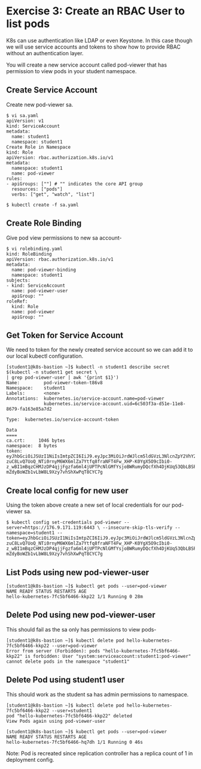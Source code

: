 # Exercise 3: Create an RBAC User to list pods
K8s can use authentication like LDAP or even Keystone. In this case though we will use service accounts and tokens to show how to provide RBAC without an authentication layer.

You will create a new service account called pod-viewer that has permission to view pods in your student namespace.

## Create Service Account
Create new pod-viewer sa.

```
$ vi sa.yaml
apiVersion: v1
kind: ServiceAccount
metadata:
  name: student1
  namespace: student1
Create Role in Namespace
kind: Role
apiVersion: rbac.authorization.k8s.io/v1
metadata:
  namespace: student1
  name: pod-viewer
rules:
- apiGroups: [""] # "" indicates the core API group
  resources: ["pods"]
  verbs: ["get", "watch", "list"]
```
 ```
$ kubectl create -f sa.yaml
```

## Create Role Binding
Give pod view permissions to new sa account-

```
$ vi rolebinding.yaml
kind: RoleBinding
apiVersion: rbac.authorization.k8s.io/v1
metadata:
  name: pod-viewer-binding
  namespace: student1
subjects:
- kind: ServiceAccount
  name: pod-viewer-user
  apiGroup: ""
roleRef:
  kind: Role
  name: pod-viewer
  apiGroup: ""
```

## Get Token for Service Account
We need to token for the newly created service account so we can add it to our local kubectl configuration.

```
[student1@k8s-bastion ~]$ kubectl -n student1 describe secret $(kubectl -n student1 get secret \
| grep pod-viewer-user | awk '{print $1}')
Name:         pod-viewer-token-t86v8
Namespace:    student1
Labels:       <none>
Annotations:  kubernetes.io/service-account.name=pod-viewer
              kubernetes.io/service-account.uid=6c503f3a-d51e-11e8-8679-fa163e85a7d2

Type:  kubernetes.io/service-account-token

Data
====
ca.crt:     1046 bytes
namespace:  8 bytes
token:      eyJhbGciOiJSUzI1NiIsImtpZCI6IiJ9.eyJpc3MiOiJrdWJlcm5ldGVzL3NlcnZpY2VhY2NvdW50Iiwia3ViZXJuZXRlcy5pby9zZXJ2aWNlYWNjb3VudC9uYW1lc3BhY2UiOiJzdHVkZW50MSIsImt1YmVybmV0ZXMuaW8vc2VydmljZWFjY291bnQvc2VjcmV0Lm5hbWUiOiJwb2Qtdmlld2VyLXRva2VuLXQ4NnY4Iiwia3ViZXJuZXRlcy5pby9zZXJ2aWNlYWNjb3VudC9zZXJ2aWNlLWFjY291bnQubmFtZSI6InBvZC12aWV3ZXIiLCJrdWJlcm5ldGVzLmlvL3NlcnZpY2VhY2NvdW50L3NlcnZpY2UtYWNjb3VudC51aWQiOiI2YzUwM2YzYS1kNTFlLTExZTgtODY3OS1mYTE2M2U4NWE3ZDIiLCJzdWIiOiJzeXN0ZW06c2VydmljZWFjY291bnQ6c3R1ZGVudDE6cG9kLXZpZXdlciJ9.iX66PdH0ZciYRoiZg9KsYHe6cszyF4mOVihVsML9OlGR6DnbMx2ooNJLpNdsfG6ssy2orHd3kxSuHs0s54ve1-zuC8LvQ7UoQ_NTi0rnyM6WX6mlZa7Ytfq8fraNFT4Fw_XHP-K0YgX5O9cIbi0-z_wBI1mBqzCHMJzDP4qjjFgzfa6ml4jUPTPcNlGMfYsjoBWRumyDQcfXh4DjKUq53QbLBSPLrpnUx2hZ1PoJ_QAHdXcDbnOlToKefIP_VAeRHwe2vxWoT3ywu6kTovOn4yfsII_xWMJRc5MAdRnW1SzsdctHE-mZdyBoWZb1vLbW8L9Xzy7vhShXwPqT8CYC7g
```

## Create local config for new user
Using the token above create a new set of local credentials for our pod-viewer sa.

```
$ kubectl config set-credentials pod-viewer --server=https://176.9.171.119:6443 \ --insecure-skip-tls-verify --namespace=student1 --token=eyJhbGciOiJSUzI1NiIsImtpZCI6IiJ9.eyJpc3MiOiJrdWJlcm5ldGVzL3NlcnZpY2VhY2NvdW50Iiwia3ViZXJuZXRlcy5pby9zZXJ2aWNlYWNjb3VudC9uYW1lc3BhY2UiOiJzdHVkZW50MSIsImt1YmVybmV0ZXMuaW8vc2VydmljZWFjY291bnQvc2VjcmV0Lm5hbWUiOiJwb2Qtdmlld2VyLXRva2VuLXQ4NnY4Iiwia3ViZXJuZXRlcy5pby9zZXJ2aWNlYWNjb3VudC9zZXJ2aWNlLWFjY291bnQubmFtZSI6InBvZC12aWV3ZXIiLCJrdWJlcm5ldGVzLmlvL3NlcnZpY2VhY2NvdW50L3NlcnZpY2UtYWNjb3VudC51aWQiOiI2YzUwM2YzYS1kNTFlLTExZTgtODY3OS1mYTE2M2U4NWE3ZDIiLCJzdWIiOiJzeXN0ZW06c2VydmljZWFjY291bnQ6c3R1ZGVudDE6cG9kLXZpZXdlciJ9.iX66PdH0ZciYRoiZg9KsYHe6cszyF4mOVihVsML9OlGR6DnbMx2ooNJLpNdsfG6ssy2orHd3kxSuHs0s54ve1-zuC8LvQ7UoQ_NTi0rnyM6WX6mlZa7Ytfq8fraNFT4Fw_XHP-K0YgX5O9cIbi0-z_wBI1mBqzCHMJzDP4qjjFgzfa6ml4jUPTPcNlGMfYsjoBWRumyDQcfXh4DjKUq53QbLBSPLrpnUx2hZ1PoJ_QAHdXcDbnOlToKefIP_VAeRHwe2vxWoT3ywu6kTovOn4yfsII_xWMJRc5MAdRnW1SzsdctHE-mZdyBoWZb1vLbW8L9Xzy7vhShXwPqT8CYC7g
```

## List Pods using new pod-viewer-user
```
[student1@k8s-bastion ~]$ kubectl get pods --user=pod-viewer
NAME READY STATUS RESTARTS AGE
hello-kubernetes-7fc5bf6466-kkp22 1/1 Running 0 28m
```

## Delete Pod using new pod-viewer-user
This should fail as the sa only has permissions to view pods-

```
[student1@k8s-bastion ~]$ kubectl delete pod hello-kubernetes-7fc5bf6466-kkp22 --user=pod-viewer
Error from server (Forbidden): pods "hello-kubernetes-7fc5bf6466-kkp22" is forbidden: User "system:serviceaccount:student1:pod-viewer" cannot delete pods in the namespace "student1"
```

## Delete Pod using student1 user
This should work as the student sa has admin permissions to namespace.
```
[student1@k8s-bastion ~]$ kubectl delete pod hello-kubernetes-7fc5bf6466-kkp22 --user=student1
pod "hello-kubernetes-7fc5bf6466-kkp22" deleted
View Pods again using pod-viewer-user
```
```
[student1@k8s-bastion ~]$ kubectl get pods --user=pod-viewer
NAME READY STATUS RESTARTS AGE
hello-kubernetes-7fc5bf6466-hq7dh 1/1 Running 0 46s
```

Note: Pod is recreated since replication controller has a replica count of 1 in deployment config.

